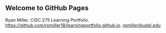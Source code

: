 ## Welcome to GitHub Pages


Ryan Miller. CISC 275 Learning Portfolio. https://github.com/rpmiller18/learningportfolio.github.io. rpmiller@udel.edu
